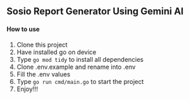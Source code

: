 ## Sosio Report Generator Using Gemini AI

#### How to use

1. Clone this project
2. Have installed go on device
3. Type `go mod tidy` to install all dependencies
4. Clone .env.example and rename into .env
5. Fill the .env values
6. Type `go run cmd/main.go` to start the project
7. Enjoy!!!
